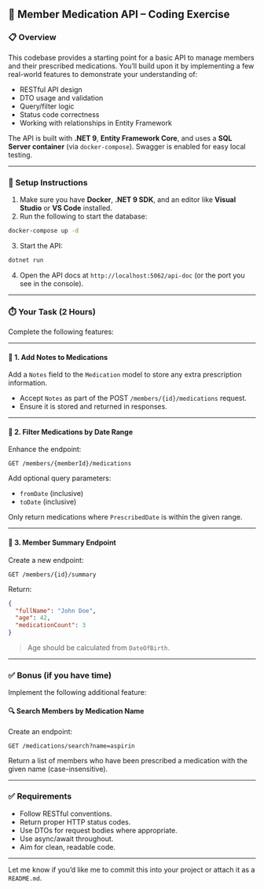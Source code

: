 ## 🧪 Member Medication API – Coding Exercise

### 📋 Overview

This codebase provides a starting point for a basic API to manage members and their prescribed medications. You’ll build upon it by implementing a few real-world features to demonstrate your understanding of:

* RESTful API design
* DTO usage and validation
* Query/filter logic
* Status code correctness
* Working with relationships in Entity Framework

The API is built with **.NET 9**, **Entity Framework Core**, and uses a **SQL Server container** (via `docker-compose`). Swagger is enabled for easy local testing.

---

### 🚀 Setup Instructions

1. Make sure you have **Docker**, **.NET 9 SDK**, and an editor like **Visual Studio** or **VS Code** installed.
2. Run the following to start the database:

```bash
docker-compose up -d
```

3. Start the API:

```bash
dotnet run
```

4. Open the API docs at `http://localhost:5062/api-doc` (or the port you see in the console).

---

### ⏱️ Your Task (2 Hours)

Complete the following features:

---

#### 🧾 1. Add Notes to Medications

Add a `Notes` field to the `Medication` model to store any extra prescription information.

* Accept `Notes` as part of the POST `/members/{id}/medications` request.
* Ensure it is stored and returned in responses.

---

#### 📅 2. Filter Medications by Date Range

Enhance the endpoint:

```
GET /members/{memberId}/medications
```

Add optional query parameters:

* `fromDate` (inclusive)
* `toDate` (inclusive)

Only return medications where `PrescribedDate` is within the given range.

---

#### 🧠 3. Member Summary Endpoint

Create a new endpoint:

```
GET /members/{id}/summary
```

Return:

```json
{
  "fullName": "John Doe",
  "age": 42,
  "medicationCount": 3
}
```

> Age should be calculated from `DateOfBirth`.

---

### ✅ Bonus (if you have time)

Implement the following additional feature:

#### 🔍 Search Members by Medication Name

Create an endpoint:

```
GET /medications/search?name=aspirin
```

Return a list of members who have been prescribed a medication with the given name (case-insensitive).

---

### ✅ Requirements

* Follow RESTful conventions.
* Return proper HTTP status codes.
* Use DTOs for request bodies where appropriate.
* Use async/await throughout.
* Aim for clean, readable code.

---

Let me know if you’d like me to commit this into your project or attach it as a `README.md`.
